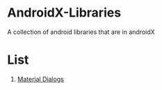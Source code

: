 # AndroidX-Libraries
A collection of android libraries that are in androidX

# List
1. <a href="https://uxplanet.org/golden-rules-of-user-interface-design-19282aeb06b#.kfznrp77q"> Material Dialogs </a>
